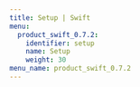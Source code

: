 ```yaml
---
title: Setup | Swift
menu:
  product_swift_0.7.2:
    identifier: setup
    name: Setup
    weight: 30
menu_name: product_swift_0.7.2
---
```


